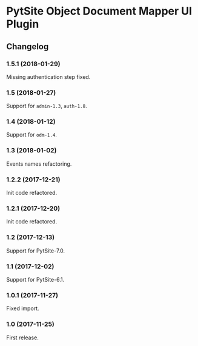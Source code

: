 # PytSite Object Document Mapper UI Plugin


## Changelog


### 1.5.1 (2018-01-29)

Missing authentication step fixed.


### 1.5 (2018-01-27)

Support for `admin-1.3`, `auth-1.8`.


### 1.4 (2018-01-12)

Support for `odm-1.4`.


### 1.3 (2018-01-02)

Events names refactoring.


### 1.2.2 (2017-12-21)

Init code refactored.


### 1.2.1 (2017-12-20)

Init code refactored.


### 1.2 (2017-12-13)

Support for PytSite-7.0.


### 1.1 (2017-12-02)

Support for PytSite-6.1.


### 1.0.1 (2017-11-27)

Fixed import.


### 1.0 (2017-11-25)

First release.
